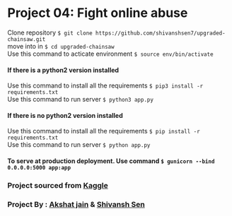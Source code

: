 # Project 04: Fight online abuse
Clone repository `$ git clone https://github.com/shivanshsen7/upgraded-chainsaw.git`
<br>
move into in `$ cd upgraded-chainsaw`
<br>
Use this command to acticate environment `$ source env/bin/activate`
<br>
#### If there is a python2 version installed 
Use this command to install all the requirements
`$ pip3 install -r requirements.txt`
<br>
Use this command to run server `$ python3 app.py`
<br>
#### If there is no python2 version installed 

Use this command to install all the requirements
`$ pip install -r requirements.txt`
<br>
Use this command to run server `$ python app.py`
<br>

#### To serve at production deployment. Use command `$ gunicorn --bind 0.0.0.0:5000 app:app`
### <b> Project sourced from [Kaggle](https://www.kaggle.com/c/jigsaw-toxic-comment-classification-challenge)</b>
### Project By : [Akshat jain](https://github.com/AkshatJain20) & [Shivansh Sen](https://github.com/shivanshsen7)
